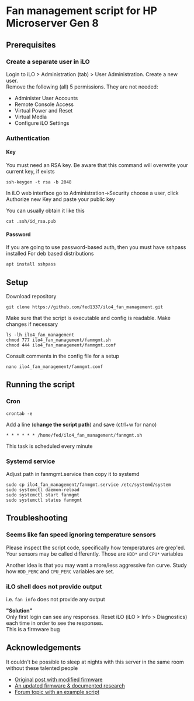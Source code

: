 # Fan management script for HP Microserver Gen 8

## Prerequisites

### Create a separate user in iLO
Login to iLO > Administration (tab) > User Administration.
Create a new user.  
Remove the following (all) 5 permissions. They are not needed:
- Administer User Accounts
- Remote Console Access
- Virtual Power and Reset
- Virtual Media
- Configure iLO Settings


### Authentication
#### Key
You must need an RSA key. Be aware that this command will overwrite your current key, if exists
```shell
ssh-keygen -t rsa -b 2048
```

In iLO web interface go to Administration->Security choose a user, click Authorize new Key and paste your public key

You can usually obtain it like this
```shell
cat .ssh/id_rsa.pub
```


#### Password
If you are going to use password-based auth, then you must have sshpass installed
For deb based distributions
```shell
apt install sshpass
```


## Setup
Download repository
```shell
git clone https://github.com/fed1337/ilo4_fan_management.git
```

Make sure that the script is executable and config is readable. Make changes if necessary
```shell
ls -lh ilo4_fan_management
chmod 777 ilo4_fan_management/fanmgmt.sh
chmod 444 ilo4_fan_management/fanmgmt.conf
```

Consult comments in the config file for a setup
```shell
nano ilo4_fan_management/fanmgmt.conf
```


## Running the script
### Cron
```shell
crontab -e
```
Add a line (**change the script path**) and save (ctrl+w for nano)
```shell
* * * * * * /home/fed/ilo4_fan_management/fanmgmt.sh
```
This task is scheduled every minute


### Systemd service
Adjust path in fanmgmt.service then copy it to systemd
```shell
sudo cp ilo4_fan_management/fanmgmt.service /etc/systemd/system
sudo systemctl daemon-reload
sudo systemctl start fanmgmt
sudo systemctl status fanmgmt
```

## Troubleshooting
### Seems like fan speed ignoring temperature sensors
Please inspect the script code, specifically how temperatures are grep'ed. Your sensors may be called differently.
Those are `HDD*` and `CPU*` variables

Another idea is that you may want a more/less aggressive fan curve. Study how `HDD_PERC` and `CPU_PERC` variables are set.


### iLO shell does not provide output
i.e. `fan info` does not provide any output

**"Solution"**  
Only first login can see any responses.
Reset iLO (iLO > Info > Diagnostics) each time in order to see the responses.  
This is a firmware bug


## Acknowledgements
It couldn't be possible to sleep at nights with this server in the same room without these talented people
- [Original post with modified firmware](https://www.reddit.com/r/homelab/comments/hix44v/silence_of_the_fans_pt_2_hp_ilo_4_273_now_with/)
- [An updated firmware & documented research](https://github.com/kendallgoto/ilo4_unlock/tree/main)
- [Forum topic with an example script](https://forums.unraid.net/topic/141249-how-to-control-hpe-ilo-fan-speed-ilo-4-gen-8~9/)
